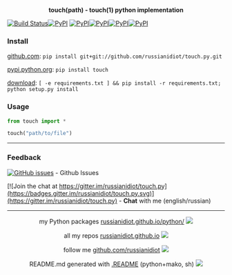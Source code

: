 <p align="center">
	<b>touch(path) - touch(1) python implementation</b>
</p>

[![Build Status](https://travis-ci.org/russianidiot/touch.py.svg?branch=master)](https://travis-ci.org/russianidiot/touch.py)[![PyPI](https://img.shields.io/pypi/v/touch.svg)](https://pypi.python.org/pypi/touch)
[![PyPI](https://img.shields.io/pypi/pyversions/touch.svg)](https://pypi.python.org/pypi/touch)[![PyPI](https://img.shields.io/pypi/dm/touch.svg)](https://pypi.python.org/pypi/touch)[![PyPI](https://img.shields.io/pypi/dw/touch.svg)](https://pypi.python.org/pypi/touch)[![PyPI](https://img.shields.io/pypi/dd/touch.svg)](https://pypi.python.org/pypi/touch)

	

### Install

[github.com](http://github.com/russianidiot/touch.py):
`pip install git+git://github.com/russianidiot/touch.py.git`

[pypi.python.org](https://pypi.python.org/pypi/touch/): `pip install touch`

[download](https://github.com/russianidiot/touch.py/archive/master.zip): `[ -e requirements.txt ] && pip install -r requirements.txt; python setup.py install`

	

	

	

### Usage

```python
from touch import *

touch("path/to/file")
```

* * *

### Feedback

[![GitHub issues](https://img.shields.io/github/issues/russianidiot/touch.py.svg)](https://github.com/russianidiot/touch.py/issues) - Github Issues

[![Join the chat at https://gitter.im/russianidiot/touch.py](https://badges.gitter.im/russianidiot/touch.py.svg)](https://gitter.im/russianidiot/touch.py) - **Chat** with me (english/russian) 

* * *

<p align="center">
my Python packages <a href="http://russianidiot.github.io/python/">russianidiot.github.io/python/</a>
<img src="http://russianidiot.github.io/images/python/16.png" />
</p>

<p align="center">
	all my repos <a href="http://russianidiot.github.io/">russianidiot.github.io</a> <img src="http://russianidiot.github.io/images/star/16.png" />
</p>

<p align="center">
	follow me <a href="http://github.com/russianidiot">github.com/russianidiot</a>
<img src="http://russianidiot.github.io/images/github/16.png" />
</p>

<p align="center">
	README.md generated with <a href="https://github.com/russianidiot-dotfiles/.README">.README</a> (python+mako, sh)
<img src="http://russianidiot.github.io/images/book/16.png">
</p>